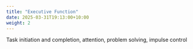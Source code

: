 ```yaml
---
title: "Executive Function"
date: 2025-03-31T19:13:00+10:00
weight: 2
---
```


Task initiation and completion, attention, problem solving, impulse control
